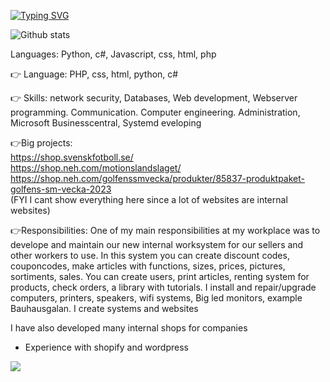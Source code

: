 [![Typing SVG](https://readme-typing-svg.demolab.com/?lines=Pontus+Eriksson+sytem+developer)](https://git.io/typing-svg)


![Github stats](https://github-readme-stats.vercel.app/api?username=Ppontan)

Languages: Python, c#, Javascript, css, html, php

<g-emoji class="g-emoji" alias="point_right" fallback-src="https://github.githubassets.com/images/icons/emoji/unicode/1f449.png">👉</g-emoji> Language: PHP, css, html, python, c#

<g-emoji class="g-emoji" alias="point_right" fallback-src="https://github.githubassets.com/images/icons/emoji/unicode/1f449.png">👉</g-emoji> Skills: network security, Databases, Web development, Webserver programming. Communication. Computer engineering. Administration, Microsoft Businesscentral, Systemd eveloping 

<g-emoji class="g-emoji" alias="point_right" fallback-src="https://github.githubassets.com/images/icons/emoji/unicode/1f449.png">👉</g-emoji>Big projects:<br>
https://shop.svenskfotboll.se/<br>
https://shop.neh.com/motionslandslaget/<br>
https://shop.neh.com/golfenssmvecka/produkter/85837-produktpaket-golfens-sm-vecka-2023<br>
(FYI I cant show everything here since a lot of websites are internal websites)

<g-emoji class="g-emoji" alias="point_right" fallback-src="https://github.githubassets.com/images/icons/emoji/unicode/1f449.png">👉</g-emoji>Responsibilities:
One of my main responsibilities at my workplace was to develope and maintain our new internal worksystem for our sellers and other workers to use. 
In this system you can create discount codes, couponcodes, make articles with functions, sizes, prices, pictures, sortiments, sales. You can create users, print articles, renting system for products, check orders, a library with tutorials.
I install and repair/upgrade computers, printers, speakers, wifi systems, Big led monitors, example Bauhausgalan. 
I create systems and websites

I have also developed many internal shops for companies
+ Experience with shopify and wordpress

![](https://komarev.com/ghpvc/?username=Ppontan)


